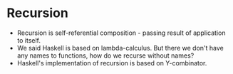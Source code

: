 # Recursion

* Recursion is self-referential composition - passing result of application to itself.
* We said Haskell is based on lambda-calculus. But there we don't have any names to functions, how do we recurse without names?
* Haskell's implementation of recursion is based on Y-combinator.
